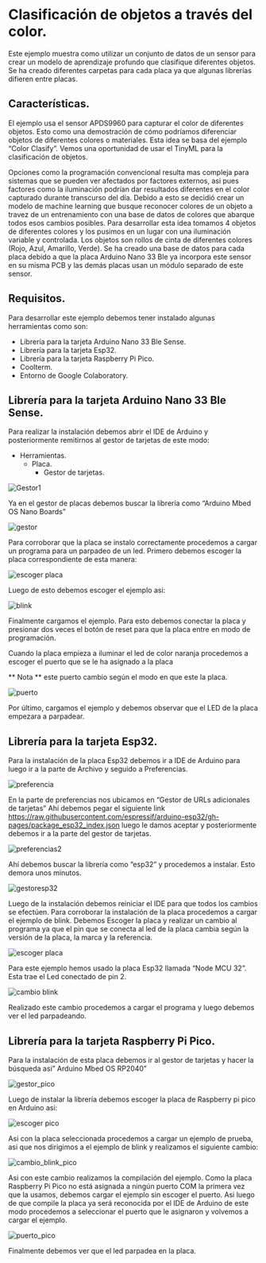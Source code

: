 # Clasificación de objetos a través del color.
Este ejemplo muestra como utilizar un conjunto de datos de un sensor para crear un modelo de aprendizaje profundo que clasifique diferentes objetos.
Se ha creado diferentes carpetas para cada placa ya que algunas librerías difieren entre placas.
## Características.
El ejemplo usa el sensor APDS9960 para capturar el color de diferentes objetos. Esto como una demostración de cómo podríamos diferenciar objetos de diferentes colores o materiales.
Esta idea se basa del ejemplo “Color Clasify”. Vemos una oportunidad de usar el TinyML para la clasificación de objetos.

Opciones como la programación convencional resulta mas compleja para sistemas que se pueden ver afectados por factores externos, asi pues factores como la iluminación podrían dar resultados diferentes en el color capturado durante transcurso del día.
Debido a esto se decidió crear un modelo de machine learning que busque reconocer colores de un objeto a travez de un entrenamiento con una base de datos de colores que abarque todos esos cambios posibles.
Para desarrollar esta idea tomamos 4 objetos de diferentes colores y los pusimos en un lugar con una iluminación variable y controlada.
Los objetos son rollos de cinta de diferentes colores (Rojo, Azul, Amarillo, Verde). Se ha creado una base de datos para cada placa debido a que la placa Arduino Nano 33 Ble ya incorpora este sensor en su misma PCB y las demás placas usan un módulo separado de este sensor.

## Requisitos.
Para desarrollar este ejemplo debemos tener instalado algunas herramientas como son:
-	Librería para la tarjeta Arduino Nano 33 Ble Sense.
-	Librería para la tarjeta Esp32.
-	Librería para la tarjeta Raspberry Pi Pico.
-	Coolterm.
-	Entorno de Google Colaboratory.
## Librería para la tarjeta Arduino Nano 33 Ble Sense.
Para realizar la instalación debemos abrir el IDE de Arduino y posteriormente remitirnos al gestor de tarjetas de este modo:
- Herramientas.
   - Placa.
	 - Gestor de tarjetas.
       
![Gestor1]( https://github.com/udenarML/prueba/blob/main/imagenes/gestor1.png)

Ya en el gestor de placas debemos buscar la librería como “Arduino Mbed OS Nano Boards”

![gestor]( https://github.com/udenarML/prueba/blob/main/imagenes/gestor.PNG)

Para corroborar que la placa se instalo correctamente procedemos a cargar un programa para un parpadeo de un led.
Primero debemos escoger la placa correspondiente de esta manera:

![escoger placa]( https://github.com/udenarML/prueba/blob/main/imagenes/escoger%20placa.png)

Luego de esto debemos escoger el ejemplo asi:

![blink]( https://github.com/udenarML/prueba/blob/main/imagenes/blink.png)

Finalmente cargamos el ejemplo. Para esto debemos conectar la placa y presionar dos veces el botón de reset para que la placa entre en modo de programación.

Cuando la placa empieza a iluminar el led de color naranja procedemos a escoger el puerto que se le ha asignado a la placa

** Nota ** este puerto cambio según el modo en que este la placa.

![puerto]( https://github.com/udenarML/prueba/blob/main/imagenes/puerto.png)

Por último, cargamos el ejemplo y debemos observar que el LED de la placa empezara a parpadear.


## Librería para la tarjeta Esp32.
Para la instalación de la placa Esp32 debemos ir a IDE de Arduino para luego ir a la parte de Archivo y seguido a Preferencias.

![preferencia](https://github.com/udenarML/prueba/blob/main/imagenes/preferencias.png)

En la parte de preferencias nos ubicamos en “Gestor de URLs adicionales de tarjetas”
Ahí debemos pegar el siguiente link https://raw.githubusercontent.com/espressif/arduino-esp32/gh-pages/package_esp32_index.json luego le damos aceptar y posteriormente debemos ir a la parte del gestor de tarjetas.

![preferencias2]( https://github.com/udenarML/prueba/blob/main/imagenes/preferencias2.PNG)

Ahí debemos buscar la librería como “esp32” y procedemos a instalar. Esto demora unos minutos.

![gestoresp32]( https://github.com/udenarML/prueba/blob/main/imagenes/gestoresp32.png)

Luego de la instalación debemos reiniciar el IDE para que todos los cambios se efectúen.
Para corroborar la instalación de la placa procedemos a cargar el ejemplo de blink. Debemos
Escoger la placa y realizar un cambio al programa ya que el pin que se conecta al led de la placa cambia según la versión de la placa, la marca y la referencia.

![escoger placa]( https://github.com/udenarML/prueba/blob/main/imagenes/escoger_esp32.png)

Para este ejemplo hemos usado la placa Esp32 llamada “Node MCU 32”. Esta trae el Led conectado de pin 2.

![cambio blink]( https://github.com/udenarML/prueba/blob/main/imagenes/cambio%20blink.PNG)

Realizado este cambio procedemos a cargar el programa y luego debemos ver el led parpadeando.

## Librería para la tarjeta Raspberry Pi Pico.
Para la instalación de esta placa debemos ir al gestor de tarjetas y hacer la búsqueda asi” Arduino Mbed OS RP2040”

![gestor_pico](https://github.com/udenarML/prueba/blob/main/imagenes/gestor_pico.PNG)

Luego de instalar la librería debemos escoger la placa de Raspberry pi pico en Arduino asi:

![escoger pico](https://github.com/udenarML/prueba/blob/main/imagenes/escoger_pico.png)

Asi con la placa seleccionada procedemos a cargar un ejemplo de prueba, asi que nos dirigimos a el ejemplo de blink y realizamos el siguiente cambio:

![cambio_blink_pico](https://github.com/udenarML/prueba/blob/main/imagenes/cambio%20blink_pico.PNG)

Asi con este cambio realizamos la compilación del ejemplo. Como la placa Raspberry Pi Pico no está asignada a ningún puerto COM la primera vez que la usamos, debemos cargar el ejemplo sin escoger el puerto. Asi luego de que compile la placa ya será reconocida por el IDE de Arduino de este modo procedemos a seleccionar el puerto que le asignaron y volvemos a cargar el ejemplo.

![puerto_pico](https://github.com/udenarML/prueba/blob/main/imagenes/puerto_pico.png)

Finalmente debemos ver que el led parpadea en la placa.




